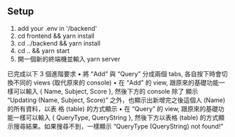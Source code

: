 ## Setup

1. add your .env in '/backend'
2. cd frontend && yarn install
3. cd ../backend && yarn install
4. cd .. && yarn start
5. 開一個新的終端機並輸入 yarn server

已完成以下 3 個進階要求
• 將 “Add” 與 “Query” 分成兩個 tabs, 各自按下時會切換不同的 views (取代原來的 console)
• 在 “Add” 的 view, 跟原來的基礎功能一樣可以輸入 { Name, Subject, Score }, 然後下方的 console 除了
顯示 “Updating (Name, Subject, Score)” 之外，也顯示出新增完之後這個人 (Name) 的所有資料，以表
格 (table) 的方式顯示
• 在 “Query” 的 view, 跟原來的基礎功能一樣可以輸入 { QueryType, QueryString }, 然後下方以表格 (table)
的方式顯示搜尋結果。如果搜尋不到，一樣顯示 “QueryType (QueryString) not found!”
